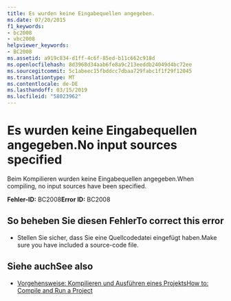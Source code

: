 ```yaml
---
title: Es wurden keine Eingabequellen angegeben.
ms.date: 07/20/2015
f1_keywords:
- bc2008
- vbc2008
helpviewer_keywords:
- BC2008
ms.assetid: a919c834-d1ff-4c6f-85ed-b11c662c918d
ms.openlocfilehash: 8d3968d34aab6fe8a9c213eeddb24049d4bc72ee
ms.sourcegitcommit: 5c1abeec15fbddcc7dbaa729fabc1f1f29f12045
ms.translationtype: MT
ms.contentlocale: de-DE
ms.lasthandoff: 03/15/2019
ms.locfileid: "58023962"
---
```

# <a name="no-input-sources-specified"></a><span data-ttu-id="d22ea-102">Es wurden keine Eingabequellen angegeben.</span><span class="sxs-lookup"><span data-stu-id="d22ea-102">No input sources specified</span></span>
<span data-ttu-id="d22ea-103">Beim Kompilieren wurden keine Eingabequellen angegeben.</span><span class="sxs-lookup"><span data-stu-id="d22ea-103">When compiling, no input sources have been specified.</span></span>  
  
 <span data-ttu-id="d22ea-104">**Fehler-ID:** BC2008</span><span class="sxs-lookup"><span data-stu-id="d22ea-104">**Error ID:** BC2008</span></span>  
  
## <a name="to-correct-this-error"></a><span data-ttu-id="d22ea-105">So beheben Sie diesen Fehler</span><span class="sxs-lookup"><span data-stu-id="d22ea-105">To correct this error</span></span>  
  
-   <span data-ttu-id="d22ea-106">Stellen Sie sicher, dass Sie eine Quellcodedatei eingefügt haben.</span><span class="sxs-lookup"><span data-stu-id="d22ea-106">Make sure you have included a source-code file.</span></span>  
  
## <a name="see-also"></a><span data-ttu-id="d22ea-107">Siehe auch</span><span class="sxs-lookup"><span data-stu-id="d22ea-107">See also</span></span>

- [<span data-ttu-id="d22ea-108">Vorgehensweise: Kompilieren und Ausführen eines Projekts</span><span class="sxs-lookup"><span data-stu-id="d22ea-108">How to: Compile and Run a Project</span></span>](../../visual-basic/developing-apps/using-ide/how-to-compile-and-run-a-project.md)

